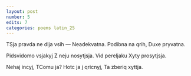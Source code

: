 ```yaml
---
layout: post
number: 5
edits: 7
categories: poems latin_25
---
```


TSja pravda ne dlja vsih —
Neadekvatna.
Podibna na qrih, 
Duxe pryvatna.

Pidsvidomo vsjakyj 
Z neju nosytjsja.
Vid pereljaku
Xyty prosytjsja.

Nehaj incyj,
TComu ja?
Hotc ja j qricnyj,
Ta zberiq xyttja.

